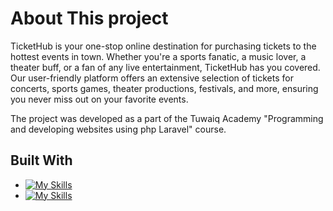 # About This project
TicketHub is your one-stop online destination for purchasing tickets to the hottest events in town. Whether you're a sports fanatic, a music lover, a theater buff, or a fan of any live entertainment, TicketHub has you covered. Our user-friendly platform offers an extensive selection of tickets for concerts, sports games, theater productions, festivals, and more, ensuring you never miss out on your favorite events.

The project was developed as a part of the Tuwaiq Academy "Programming and developing websites using php Laravel" course.

## Built With

* [![My Skills](https://skills.thijs.gg/icons?i=bootstrap,html,css)](https://skills.thijs.gg)
* [![My Skills](https://skills.thijs.gg/icons?i=php,laravel,mysql)](https://skills.thijs.gg)
